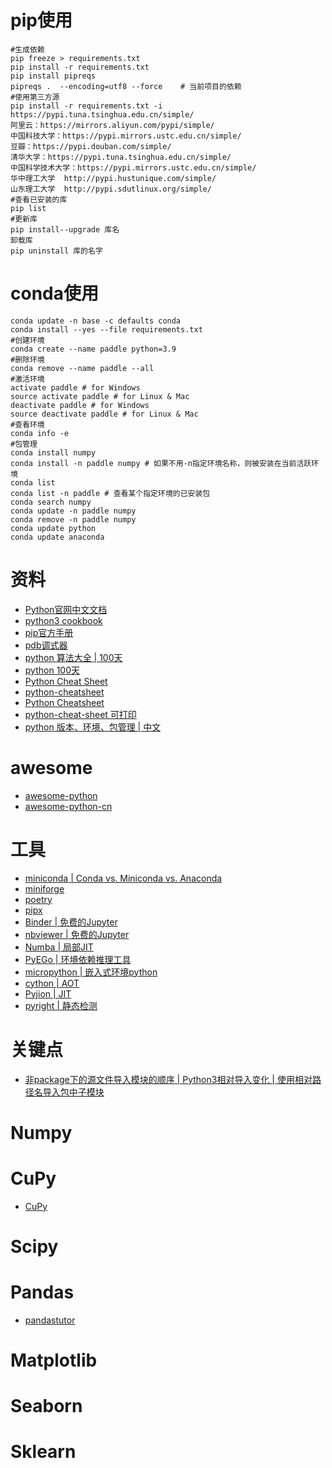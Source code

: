 # pip使用
```
#生成依赖
pip freeze > requirements.txt
pip install -r requirements.txt
pip install pipreqs
pipreqs .  --encoding=utf8 --force    # 当前项目的依赖
#使用第三方源
pip install -r requirements.txt -i https://pypi.tuna.tsinghua.edu.cn/simple/
阿里云：https://mirrors.aliyun.com/pypi/simple/
中国科技大学：https://pypi.mirrors.ustc.edu.cn/simple/
豆瓣：https://pypi.douban.com/simple/
清华大学：https://pypi.tuna.tsinghua.edu.cn/simple/
中国科学技术大学：https://pypi.mirrors.ustc.edu.cn/simple/
华中理工大学  http://pypi.hustunique.com/simple/  
山东理工大学  http://pypi.sdutlinux.org/simple/ 
#查看已安装的库
pip list
#更新库
pip install--upgrade 库名
卸载库
pip uninstall 库的名字
```

# conda使用
```
conda update -n base -c defaults conda
conda install --yes --file requirements.txt
#创建环境
conda create --name paddle python=3.9
#删除环境
conda remove --name paddle --all
#激活环境
activate paddle # for Windows
source activate paddle # for Linux & Mac
deactivate paddle # for Windows
source deactivate paddle # for Linux & Mac
#查看环境
conda info -e
#包管理
conda install numpy
conda install -n paddle numpy # 如果不用-n指定环境名称，则被安装在当前活跃环境
conda list
conda list -n paddle # 查看某个指定环境的已安装包
conda search numpy
conda update -n paddle numpy
conda remove -n paddle numpy
conda update python
conda update anaconda
```
# 资料
- [Python官网中文文档](https://docs.python.org/zh-cn/3/index.html)
- [python3 cookbook](https://python3-cookbook.readthedocs.io/zh_CN/latest/index.html)
- [pip官方手册](https://pip.pypa.io/en/stable/getting-started/)
- [pdb调式器](https://docs.python.org/zh-cn/3/library/pdb.html)
- [python 算法大全](https://github.com/TheAlgorithms/Python)[ | 100天](https://github.com/coells/100days)
- [python 100天](https://github.com/jackfrued/Python-100-Days)
- [Python Cheat Sheet](https://github.com/crazyguitar/pysheeet)
- [python-cheatsheet](https://github.com/gto76/python-cheatsheet)
- [Python Cheatsheet](https://www.pythoncheatsheet.org/)
- [python-cheat-sheet 可打印](https://blog.finxter.com/python-cheat-sheet/)
- [python 版本、环境、包管理](https://modelpredict.com/python-dependency-management-tools)[ | 中文](https://blog.simon7.top/20200602/python%E4%BE%9D%E8%B5%96%E6%80%A7%E7%AE%A1%E7%90%86%E5%B7%A5%E5%85%B7%E6%A6%82%E8%BF%B0-%E8%AF%91/)
# awesome
- [awesome-python](https://github.com/vinta/awesome-python)
- [awesome-python-cn](https://github.com/jobbole/awesome-python-cn)

# 工具
- [miniconda](https://conda.io/en/latest/miniconda.html)[ | Conda vs. Miniconda vs. Anaconda](https://www.quora.com/What-is-miniconda3)
- [miniforge](https://github.com/conda-forge/miniforge)
- [poetry](https://python-poetry.org/)
- [pipx](https://github.com/pypa/pipx)
- [Binder | 免费的Jupyter](https://mybinder.org/)
- [nbviewer | 免费的Jupyter](https://nbviewer.org/)
- [Numba | 局部JIT](https://numba.pydata.org/)
- [PyEGo | 环境依赖推理工具](https://github.com/PyEGo/PyEGo)
- [micropython | 嵌入式环境python](https://micropython.org/)
- [cython | AOT](https://cython.org/)
- [Pyjion  | JIT](https://github.com/tonybaloney/Pyjion)
- [pyright | 静态检测](https://github.com/microsoft/pyright)

# 关键点
- [非package下的源文件导入模块的顺序](https://www.letianbiji.com/python/python-module.html)[ | Python3相对导入变化](https://stackoverflow.com/questions/12172791/changes-in-import-statement-python3)[ | 使用相对路径名导入包中子模块](https://python3-cookbook.readthedocs.io/zh_CN/latest/c10/p03_import_submodules_by_relative_names.html)

# Numpy

# CuPy
- [CuPy](https://cupy.dev/)
# Scipy

# Pandas
- [pandastutor](https://pandastutor.com/)

# Matplotlib

# Seaborn

# Sklearn
